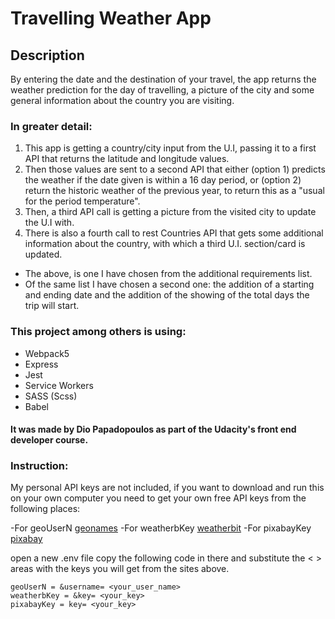 # Travelling Weather App

## Description

By entering the date and the destination of your travel, the app returns the weather prediction for the day of travelling, a picture of the city and some general information about the country you are visiting.

### In greater detail:

1. This app is getting a country/city input from the U.I, passing it to a first API that returns the latitude and longitude values. 
2. Then those values are sent to a second API that either (option 1) predicts the weather if the date given is within a 16 day period, or (option 2) return the historic weather of the previous year, to return this as a "usual for the period temperature". 
3. Then, a third API call is getting a picture from the visited city to update the U.I with.
4. There is also a fourth call to rest Countries API that gets some additional information about the country, with which a third U.I. section/card is updated.

- The above, is one I have chosen from the additional requirements list.
- Of the same list I have chosen a second one: the addition of a starting and ending date and the addition of the showing of the total days the trip will start.

### This project among others is using:

- Webpack5
- Express
- Jest
- Service Workers
- SASS (Scss)
- Babel

#### It was made by Dio Papadopoulos as part of the Udacity's front end developer course.

### Instruction:

My personal API keys are not included, if you want to download and run this on your own computer you need to get your own free API keys from the following places:

-For geoUserN [geonames](http://www.geonames.org/)
-For weatherbKey [weatherbit](https://www.weatherbit.io/account/login?next=%2Faccount%2Fdashboard)
-For pixabayKey [pixabay](https://pixabay.com/accounts/login/?next=/accounts/settings/%3Fwelcome)

open a new .env file 
copy the following code in there 
and substitute the < > areas with the keys you will get from the sites above.

```
geoUserN = &username= <your_user_name>
weatherbKey = &key= <your_key>
pixabayKey = key= <your_key>

```